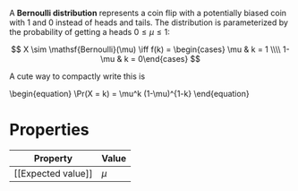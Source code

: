 A **Bernoulli distribution** represents a coin flip with a potentially biased coin with 1 and 0 instead of heads and tails. The distribution is parameterized by the probability of getting a heads $0 \leq \mu \leq 1$:

$$
X \sim \mathsf{Bernoulli}(\mu) \iff f(k) = \begin{cases} \mu & k = 1 \\\\ 1-\mu & k = 0\end{cases}
$$

A cute way to compactly write this is

\begin{equation}
\Pr(X = k) = \mu^k (1-\mu)^{1-k}
\end{equation}

# Properties

|Property|Value|
|--------|-----|
|[[Expected value]]|$\mu$|